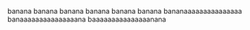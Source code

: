 banana 
banana banana
banana banana banana
bananaaaaaaaaaaaaaaa
banaaaaaaaaaaaaaaana
baaaaaaaaaaaaaaanana